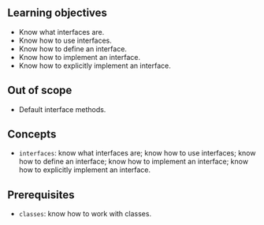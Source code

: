 ## Learning objectives

- Know what interfaces are.
- Know how to use interfaces.
- Know how to define an interface.
- Know how to implement an interface.
- Know how to explicitly implement an interface.

## Out of scope

- Default interface methods.

## Concepts

- `interfaces`: know what interfaces are; know how to use interfaces; know how to define an interface; know how to implement an interface; know how to explicitly implement an interface.

## Prerequisites

- `classes`: know how to work with classes.
